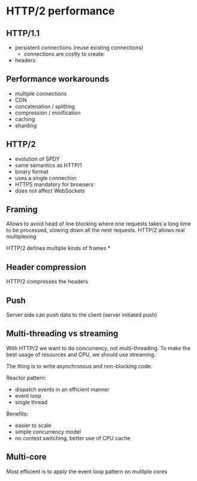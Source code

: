 # HTTP/2 performance

## HTTP/1.1
* persistent connections (reuse existing connections)
  * connections are costly to create
* headers

## Performance workarounds
* multiple connections
* CDN
* concatenation / splitting
* compression / minification
* caching
* sharding

## HTTP/2
* evolution of SPDY
* same semantics as HTTP/1
* binary format
* uses a single connection
* HTTPS mandatory for browsers
* does not affect WebSockets

## Framing
Allows to avoid head of line blocking where one requests takes a long time to be processed, slowing down all the next requests.
HTTP/2 allows real multiplexing

HTTP/2 defines multiple kinds of frames
* 

## Header compression
HTTP/2 compresses the headers

## Push
Server side can push data to the client (server initiated push)

## Multi-threading vs streaming
With HTTP/2 we want to do concurrency, not multi-threading.
To make the best usage of resources and CPU, we should use streaming.

The thing is to write asynchronous and non-blocking code.

Reactor pattern:
* dispatch events in an efficient manner
* event loop
* single thread

Benefits:
* easier to scale
* simple concurrency model
* no context switching, better use of CPU cache

## Multi-core
Most efficient is to apply the event loop pattern on multiple cores